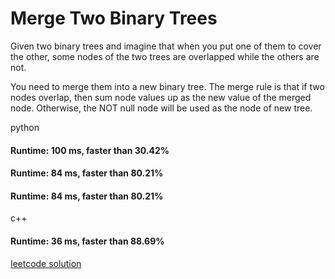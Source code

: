 # Merge Two Binary Trees

Given two binary trees and imagine that when you put one of them to cover the other, some nodes of the two trees are overlapped while the others are not.

You need to merge them into a new binary tree. The merge rule is that if two nodes overlap, then sum node values up as the new value of the merged node. Otherwise, the NOT null node will be used as the node of new tree.


python

#### Runtime: 100 ms, faster than 30.42%
#### Runtime: 84 ms, faster than 80.21%
#### Runtime: 84 ms, faster than 80.21%

c++

#### Runtime: 36 ms, faster than 88.69%


[leetcode solution](https://leetcode.com/problems/merge-two-binary-trees/solution/)
